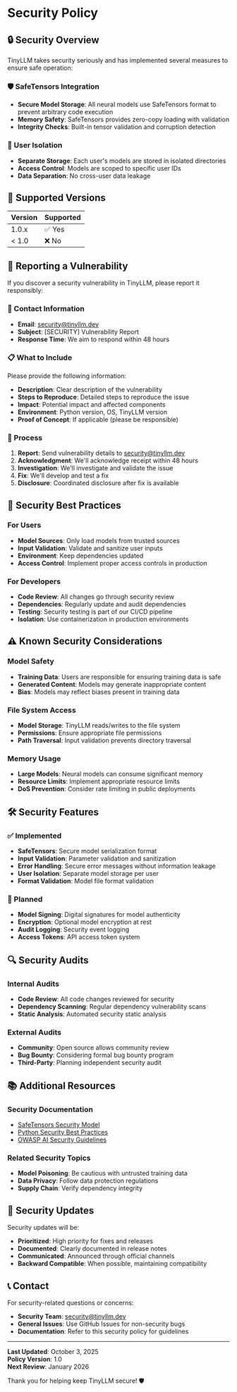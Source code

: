# Security Policy

## 🔒 Security Overview

TinyLLM takes security seriously and has implemented several measures to ensure safe operation:

### 🛡️ SafeTensors Integration
- **Secure Model Storage**: All neural models use SafeTensors format to prevent arbitrary code execution
- **Memory Safety**: SafeTensors provides zero-copy loading with validation
- **Integrity Checks**: Built-in tensor validation and corruption detection

### 👥 User Isolation
- **Separate Storage**: Each user's models are stored in isolated directories
- **Access Control**: Models are scoped to specific user IDs
- **Data Separation**: No cross-user data leakage

## 🐛 Supported Versions

| Version | Supported          |
| ------- | ------------------ |
| 1.0.x   | ✅ Yes             |
| < 1.0   | ❌ No              |

## 🚨 Reporting a Vulnerability

If you discover a security vulnerability in TinyLLM, please report it responsibly:

### 📧 Contact Information
- **Email**: security@tinyllm.dev
- **Subject**: [SECURITY] Vulnerability Report
- **Response Time**: We aim to respond within 48 hours

### 📋 What to Include
Please provide the following information:
- **Description**: Clear description of the vulnerability
- **Steps to Reproduce**: Detailed steps to reproduce the issue
- **Impact**: Potential impact and affected components
- **Environment**: Python version, OS, TinyLLM version
- **Proof of Concept**: If applicable (please be responsible)

### 🔄 Process
1. **Report**: Send vulnerability details to security@tinyllm.dev
2. **Acknowledgment**: We'll acknowledge receipt within 48 hours
3. **Investigation**: We'll investigate and validate the issue
4. **Fix**: We'll develop and test a fix
5. **Disclosure**: Coordinated disclosure after fix is available

## 🔐 Security Best Practices

### For Users
- **Model Sources**: Only load models from trusted sources
- **Input Validation**: Validate and sanitize user inputs
- **Environment**: Keep dependencies updated
- **Access Control**: Implement proper access controls in production

### For Developers
- **Code Review**: All changes go through security review
- **Dependencies**: Regularly update and audit dependencies
- **Testing**: Security testing is part of our CI/CD pipeline
- **Isolation**: Use containerization in production environments

## ⚠️ Known Security Considerations

### Model Safety
- **Training Data**: Users are responsible for ensuring training data is safe
- **Generated Content**: Models may generate inappropriate content
- **Bias**: Models may reflect biases present in training data

### File System Access
- **Model Storage**: TinyLLM reads/writes to the file system
- **Permissions**: Ensure appropriate file permissions
- **Path Traversal**: Input validation prevents directory traversal

### Memory Usage
- **Large Models**: Neural models can consume significant memory
- **Resource Limits**: Implement appropriate resource limits
- **DoS Prevention**: Consider rate limiting in public deployments

## 🛠️ Security Features

### ✅ Implemented
- **SafeTensors**: Secure model serialization format
- **Input Validation**: Parameter validation and sanitization
- **Error Handling**: Secure error messages without information leakage
- **User Isolation**: Separate model storage per user
- **Format Validation**: Model file format validation

### 🚧 Planned
- **Model Signing**: Digital signatures for model authenticity
- **Encryption**: Optional model encryption at rest
- **Audit Logging**: Security event logging
- **Access Tokens**: API access token system

## 🔍 Security Audits

### Internal Audits
- **Code Review**: All code changes reviewed for security
- **Dependency Scanning**: Regular dependency vulnerability scans
- **Static Analysis**: Automated security static analysis

### External Audits
- **Community**: Open source allows community review
- **Bug Bounty**: Considering formal bug bounty program
- **Third-Party**: Planning independent security audit

## 📚 Additional Resources

### Security Documentation
- [SafeTensors Security Model](https://github.com/huggingface/safetensors#security)
- [Python Security Best Practices](https://python.org/dev/security/)
- [OWASP AI Security Guidelines](https://owasp.org/www-project-ai-security-and-privacy-guide/)

### Related Security Topics
- **Model Poisoning**: Be cautious with untrusted training data
- **Data Privacy**: Follow data protection regulations
- **Supply Chain**: Verify dependency integrity

## 🚀 Security Updates

Security updates will be:
- **Prioritized**: High priority for fixes and releases
- **Documented**: Clearly documented in release notes
- **Communicated**: Announced through official channels
- **Backward Compatible**: When possible, maintaining compatibility

## 📞 Contact

For security-related questions or concerns:
- **Security Team**: security@tinyllm.dev
- **General Issues**: Use GitHub Issues for non-security bugs
- **Documentation**: Refer to this security policy for guidelines

---

**Last Updated**: October 3, 2025  
**Policy Version**: 1.0  
**Next Review**: January 2026

Thank you for helping keep TinyLLM secure! 🛡️
